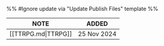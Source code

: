 %% #Ignore update via "Update Publish Files" template %% 

| NOTE                | ADDED       |
| ------------------- | ----------- |
| [[TTRPG.md\|TTRPG]] | 25 Nov 2024 |
